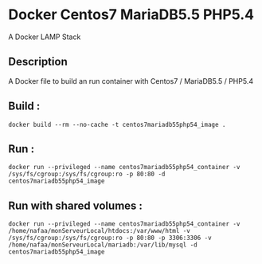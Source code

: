 # Docker Centos7 MariaDB5.5 PHP5.4 #

A Docker LAMP Stack

## Description ##
A Docker file to build an run container with Centos7 / MariaDB5.5 / PHP5.4

## Build : ##
```shell
docker build --rm --no-cache -t centos7mariadb55php54_image .
```

## Run : ##
```shell
docker run --privileged --name centos7mariadb55php54_container -v /sys/fs/cgroup:/sys/fs/cgroup:ro -p 80:80 -d centos7mariadb55php54_image
```

## Run with shared volumes : ##
```shell
docker run --privileged --name centos7mariadb55php54_container -v /home/nafaa/monServeurLocal/htdocs:/var/www/html -v /sys/fs/cgroup:/sys/fs/cgroup:ro -p 80:80 -p 3306:3306 -v /home/nafaa/monServeurLocal/mariadb:/var/lib/mysql -d centos7mariadb55php54_image
```

